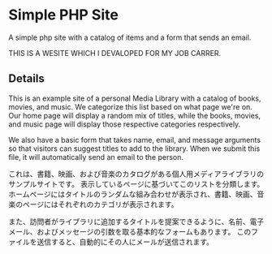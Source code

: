 # Simple PHP Site

A simple php site with a catalog of items and a form that sends an email.

 THIS IS A WESITE WHICH I DEVALOPED FOR MY JOB CARRER.

## Details

This is an example site of a personal Media Library with a catalog of books, movies, and music. We categorize this list based on what page we're on. Our home page will display a random mix of titles, while the books, movies, and music page will display those respective categories respectively.

We also have a basic form that takes name, email, and message arguments so that visitors can suggest titles to add to the library. When we submit this file, it will automatically send an email to the person.


これは、書籍、映画、および音楽のカタログがある個人用メディアライブラリのサンプルサイトです。 表示しているページに基づいてこのリストを分類します。 ホームページにはタイトルのランダムな組み合わせが表示され、書籍、映画、音楽のページにはそれぞれのカテゴリが表示されます。

また、訪問者がライブラリに追加するタイトルを提案できるように、名前、電子メール、およびメッセージの引数を取る基本的なフォームもあります。 このファイルを送信すると、自動的にその人にメールが送信されます。
